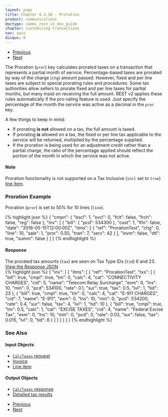 ```yaml
---
layout: page
title: Chapter 4.3.10 - Proration
product: communications
doctype: comms_rest_v2_dev_guide
chapter: customizing-transactions
nav: apis
disqus: 0
---
```


<ul class="pager">
  <li class="previous"><a href="/communications/dev-guide_rest_v2/customizing-transactions/sample-transactions/private-line/"><i class="glyphicon glyphicon-chevron-left"></i>Previous</a></li>
  <li class="next"><a href="/communications/dev-guide_rest_v2/customizing-transactions/sample-transactions/transaction-information/">Next<i class="glyphicon glyphicon-chevron-right"></i></a></li>
</ul>

The Proration (<code>pror</code>) key calculates prorated taxes on a transaction that represents a partial month of service. Percentage-based taxes are prorated by way of the charge (<code>chg</code>) amount passed. However, fixed and per line taxes are subject to special prorating rules and procedures. Some tax authorities allow sellers to prorate fixed and per line taxes for partial months, but many insist on receiving the full amount. REST v2 applies these rules automatically if the pro-rating feature is used.  Just specify the percentage of the month the service was active as a decimal in the <code>pror</code> key.  

A few things to keep in mind:
<ul class="dev-guide-list">
    <li>If prorating <b>is not</b> allowed on a tax, the full amount is taxed.</li>
    <li>If prorating <b>is</b> allowed on a tax, the fixed or per line tax applicable to the service will be returned, multiplied by the percentage supplied.</li>
    <li>If the proration is being used for an adjustment credit rather than a partial charge, the ratio of the percentage applied should reflect the portion of the month in which the service was not active.</li>
</ul>

<h4>Note</h4>
Proration functionality is not supported on a Tax Inclusive (<code>incl</code> set to <code>true</code>) <a class="dev-guide-link" href="/communications/dev-guide_rest_v2/reference/line-item/">line item</a>.  

<h3>Proration Example</h3>
Proration (<code>pror</code>) is set to 50% for 10 lines (<code>line</code>).

{% highlight json %}
{
  "cmpn": {
    "bscl": 1,
    "svcl": 0,
    "fclt": false,
    "frch": false,
    "reg": false
  },
  "inv": [
    {
      "bill": {
        "pcd": 534300
      },
      "cust": 1,
      "lfln": false,
      "date": "2018-05-15T12:00:00Z",
      "itms": [
        {
          "ref": "ProrationTest",
          "chg": 0,
          "line": 10,
          "sale": 1,
          "pror": 0.50,
          "tran": 7,
          "serv": 42
        }
      ],
      "invm": false,
      "dtl": true,
      "summ": false
    }
  ]
}
{% endhighlight %}

<h4>Response</h4>
The prorated tax amounts (<code>tax</code>) are seen on Tax Type IDs (<code>tid</code>) 6 and 23.

<div class="panel-group">
  <a data-toggle="collapse" href="#collapse1">View the Response JSON</a>
  <div id="collapse1" class="panel-collapse collapse">
    <div class="panel-body">
{% highlight json %}
{
  "inv": [
    {
      "itms": [
        {
          "ref": "ProrationTest",
          "txs": [
            {
              "bill": true,
              "cmpl": true,
              "tm": 0,
              "calc": 4,
              "cat": "CONNECTIVITY CHARGES",
              "cid": 5,
              "name": "Telecom Relay Surcharge",
              "exm": 0,
              "lns": 10,
              "min": 0,
              "pcd": 534100,
              "rate": 0.1,
              "sur": true,
              "tax": 0.5,
              "lvl": 1,
              "tid": 23
            },
            {
              "bill": true,
              "cmpl": true,
              "tm": 0,
              "calc": 4,
              "cat": "E-911 CHARGES",
              "cid": 7,
              "name": "E-911",
              "exm": 0,
              "lns": 10,
              "min": 0,
              "pcd": 534200,
              "rate": 0.4,
              "sur": false,
              "tax": 4,
              "lvl": 1,
              "tid": 10
            },
            {
              "bill": true,
              "cmpl": true,
              "tm": 0.5,
              "calc": 1,
              "cat": "EXCISE TAXES",
              "cid": 4,
              "name": "Federal Excise Tax",
              "exm": 0,
              "lns": 10,
              "min": 0,
              "pcd": 0,
              "rate": 0.03,
              "sur": false,
              "tax": 0.015,
              "lvl": 0,
              "tid": 6
            }
          ]
        }
      ]
    }
  ]
}
{% endhighlight %}
    </div>
  </div>
</div>

<h3>See Also</h3>
<h4>Input Objects</h4>
<ul class="dev-guide-list">
  <li><a class="dev-guide-link" href="/communications/dev-guide_rest_v2/reference/calc-taxes-request/"><code>CalcTaxes</code> request</a></li>
  <li><a class="dev-guide-link" href="/communications/dev-guide_rest_v2/reference/invoice/">Invoice</a></li>
  <li><a class="dev-guide-link" href="/communications/dev-guide_rest_v2/reference/line-item/">Line item</a></li>
</ul>

<h4>Output Objects</h4>
<ul class="dev-guide-list">
  <li><a class="dev-guide-link" href="/communications/dev-guide_rest_v2/reference/calc-taxes-response/"><code>CalcTaxes</code> response</a></li>
  <li><a class="dev-guide-link" href="/communications/dev-guide_rest_v2/reference/detailed-tax-result/">Detailed tax results</a></li>
</ul>

<ul class="pager">
  <li class="previous"><a href="/communications/dev-guide_rest_v2/customizing-transactions/sample-transactions/private-line/"><i class="glyphicon glyphicon-chevron-left"></i>Previous</a></li>
  <li class="next"><a href="/communications/dev-guide_rest_v2/customizing-transactions/sample-transactions/transaction-information/">Next<i class="glyphicon glyphicon-chevron-right"></i></a></li>
</ul>